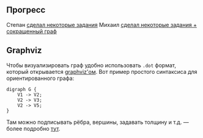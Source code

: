 ## Прогресс

Степан [сделал некоторые задания](https://github.com/Mangman/Autumn)
Михаил [сделал некоторые задания + сокращенный граф](https://github.com/gicha/MEGA_BIO_PARTY)

## Graphviz

Чтобы визуализировать граф удобно использовать `.dot` формат, который открывается [graphviz'ом](http://www.graphviz.org/Download.php). Вот пример простого синтаксиса для ориентированного графа: 

~~~
digraph G {
	V1 -> V2;
	V2 -> V3;
	V2 -> V5;
}
~~~	

Там можно подписывать рёбра, вершины, задавать толщину и т.д. — более подробно [тут](https://en.wikipedia.org/wiki/DOT_(graph_description_language)). 
